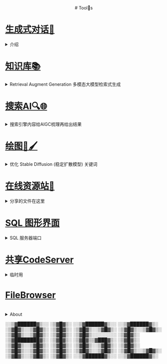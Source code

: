 <div align='center'>
# Tool🤗s
</div>

# [生成式对话📝](http://114.116.200.200:3000)

<details><summary>
介绍
</summary>

    多模态：有视觉能力：Llava
    对中文支持友好，适合翻译、润色、中文写作：Qwen；DeepSeek；ChatGLM；Yi
    其他擅长逻辑推理，要求"中文回答"即可，适合学习
    文档说明还在完善，我抽时间补充
    
[备用](https://app.nextchat.dev)

- 学习如何对话使用Prompt
- [AI Short](https://www.askprompts.com)
- [ChatGPT 引导语](https://prompts.fresns.cn)
</details>

# [知识库📚](http://114.116.200.200:8082)
<details><summary>Retrieval Augment Generation 多模态大模型检索式生成</summary>

- MaxKB 提供
</details>

# [搜索AI🔍🌐](http://114.116.200.200:3111)
<details>
<summary>搜索引擎内容给AIGC梳理再给出结果</summary>

- 正在完善
</details>

# [绘图🎨🖌️](http://114.116.200.200:7860)
<details>
<summary>优化 Stable Diffusion (稳定扩散模型) 关键词</summary>

- 可以用 AIGC 优化 Stable Diffusion 关键词
- 使用[OpenPromptStudio](https://moonvy.com/apps/ops)优化输入
- 将图像生成嵌入到一个框架里了，根据上下文对话生成，然后在用多模态去识别
- [结合GIMP使用](https://ivonblog.com/posts/sd-webui-stable-gimpfusion)

</details>

# [在线资源站💾](http://114.116.200.200:5244)
<details><summary>分享的文件在这里</summary>
- 支持挂WEBDAV
</details>

# [SQL 图形界面](http://114.116.200.200:8089)
<details><summary>SQL 服务器端口</summary>

- 请安全的朋友手下留情
- [MySQL_8.2.0](114.116.200.200:3306):3306
- [MariaDB_11.3.2](114.116.200.200:3307):3307
- 可让AIGC充当SQL命令终端来学习SQL语句
- [LearnSQL](https://learnsql.cn)
</details>

# [共享CodeServer](http://114.116.200.200:40031)
<details><summary>临时用</summary>
</details>

# [FileBrowser](http://114.116.200.200:40071)

<br>

<details>
<summary>About</summary>
Powered By 德全

实现了它的意义，辅助加速学习，减少重复性工作
</details>

░░▒▓██████▓▒░░ ░▒▓█▓▒░ ░░▒▓██████▓▒░░ ░░▒▓██████▓▒░\
░▒▓█▓▒░░▒▓█▓▒░ ░▒▓█▓▒░ ░▒▓█▓▒░░▒▓█▓▒░ ░▒▓█▓▒░░▒▓█▓▒░\
░▒▓█▓▒░░▒▓█▓▒░ ░▒▓█▓▒░ ░▒▓█▓▒░░░░░░░░ ░▒▓█▓▒░\
░▒▓████████▓▒░ ░▒▓█▓▒░ ░▒▓█▓▒▒▓███▓▒░ ░▒▓█▓▒░\
░▒▓█▓▒░░▒▓█▓▒░ ░▒▓█▓▒░ ░▒▓█▓▒░░▒▓█▓▒░ ░▒▓█▓▒░\
░▒▓█▓▒░░▒▓█▓▒░ ░▒▓█▓▒░ ░▒▓█▓▒░░▒▓█▓▒░ ░▒▓█▓▒░░▒▓█▓▒░\
░▒▓█▓▒░░▒▓█▓▒░ ░▒▓█▓▒░ ░░▒▓██████▓▒░░ ░░▒▓██████▓▒░
